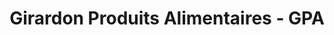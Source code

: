 ---
title: "Girardon Produits Alimentaires - GPA"
url: /saint-chamond/girardon-produits-alimentaires-gpa/
shop: Baustoffe
---